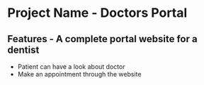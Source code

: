 # Project Name - Doctors Portal 

## Features - A complete portal website for a dentist

- Patient can have a look about doctor
- Make an appointment through the website
